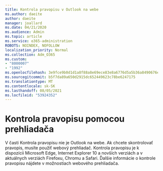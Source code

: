 ```yaml
---
title: Kontrola pravopisu v Outlook na webe
ms.author: daeite
author: daeite
manager: joallard
ms.date: 04/21/2020
ms.audience: Admin
ms.topic: article
ms.service: o365-administration
ROBOTS: NOINDEX, NOFOLLOW
localization_priority: Normal
ms.collection: Adm_O365
ms.custom:
- "8000007"
- "1992"
ms.openlocfilehash: 3e9fce9b0d1d1a8f88a8e69ece83e8a6776d5a5b36a8490676e274b23741052f
ms.sourcegitcommit: b5f7da89a650d2915dc652449623c78be6247175
ms.translationtype: MT
ms.contentlocale: sk-SK
ms.lasthandoff: 08/05/2021
ms.locfileid: "53924352"
---
```

# <a name="use-your-browser-to-check-spelling"></a>Kontrola pravopisu pomocou prehliadača

V časti Kontrola pravopisu nie je Outlook na webe. Ak chcete skontrolovať pravopis, musíte použiť webový prehliadač. Kontrola pravopisu je k dispozícii Microsoft Edge, Internet Explorer 10 a novších verziách a v aktuálnych verziách Firefoxu, Chromu a Safari. Ďalšie informácie o kontrole pravopisu nájdete v možnostiach webového prehliadača.